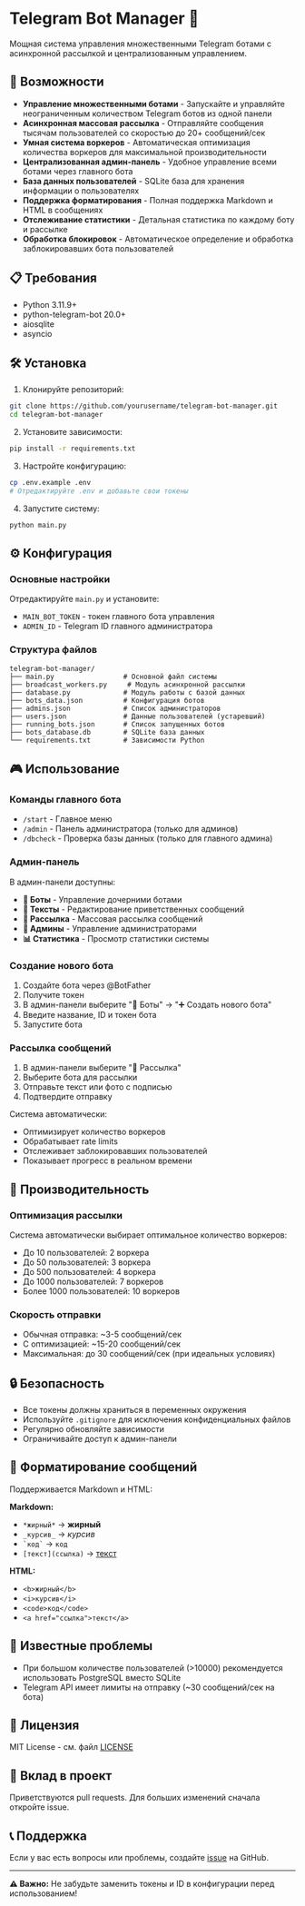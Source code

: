 # Telegram Bot Manager 🤖

Мощная система управления множественными Telegram ботами с асинхронной рассылкой и централизованным управлением.

## 🚀 Возможности

- **Управление множественными ботами** - Запускайте и управляйте неограниченным количеством Telegram ботов из одной панели
- **Асинхронная массовая рассылка** - Отправляйте сообщения тысячам пользователей со скоростью до 20+ сообщений/сек
- **Умная система воркеров** - Автоматическая оптимизация количества воркеров для максимальной производительности
- **Централизованная админ-панель** - Удобное управление всеми ботами через главного бота
- **База данных пользователей** - SQLite база для хранения информации о пользователях
- **Поддержка форматирования** - Полная поддержка Markdown и HTML в сообщениях
- **Отслеживание статистики** - Детальная статистика по каждому боту и рассылке
- **Обработка блокировок** - Автоматическое определение и обработка заблокировавших бота пользователей

## 📋 Требования

- Python 3.11.9+
- python-telegram-bot 20.0+
- aiosqlite
- asyncio

## 🛠 Установка

1. Клонируйте репозиторий:
```bash
git clone https://github.com/yourusername/telegram-bot-manager.git
cd telegram-bot-manager
```

2. Установите зависимости:
```bash
pip install -r requirements.txt
```

3. Настройте конфигурацию:
```bash
cp .env.example .env
# Отредактируйте .env и добавьте свои токены
```

4. Запустите систему:
```bash
python main.py
```

## ⚙️ Конфигурация

### Основные настройки

Отредактируйте `main.py` и установите:
- `MAIN_BOT_TOKEN` - токен главного бота управления
- `ADMIN_ID` - Telegram ID главного администратора

### Структура файлов

```
telegram-bot-manager/
├── main.py                 # Основной файл системы
├── broadcast_workers.py     # Модуль асинхронной рассылки
├── database.py             # Модуль работы с базой данных
├── bots_data.json          # Конфигурация ботов
├── admins.json             # Список администраторов
├── users.json              # Данные пользователей (устаревший)
├── running_bots.json       # Список запущенных ботов
├── bots_database.db        # SQLite база данных
└── requirements.txt        # Зависимости Python
```

## 🎮 Использование

### Команды главного бота

- `/start` - Главное меню
- `/admin` - Панель администратора (только для админов)
- `/dbcheck` - Проверка базы данных (только для главного админа)

### Админ-панель

В админ-панели доступны:
- **🤖 Боты** - Управление дочерними ботами
- **📝 Тексты** - Редактирование приветственных сообщений
- **📢 Рассылка** - Массовая рассылка сообщений
- **👥 Админы** - Управление администраторами
- **📊 Статистика** - Просмотр статистики системы

### Создание нового бота

1. Создайте бота через @BotFather
2. Получите токен
3. В админ-панели выберите "🤖 Боты" → "➕ Создать нового бота"
4. Введите название, ID и токен бота
5. Запустите бота

### Рассылка сообщений

1. В админ-панели выберите "📢 Рассылка"
2. Выберите бота для рассылки
3. Отправьте текст или фото с подписью
4. Подтвердите отправку

Система автоматически:
- Оптимизирует количество воркеров
- Обрабатывает rate limits
- Отслеживает заблокировавших пользователей
- Показывает прогресс в реальном времени

## 🚀 Производительность

### Оптимизация рассылки

Система автоматически выбирает оптимальное количество воркеров:
- До 10 пользователей: 2 воркера
- До 50 пользователей: 3 воркера  
- До 500 пользователей: 4 воркера
- До 1000 пользователей: 7 воркеров
- Более 1000 пользователей: 10 воркеров

### Скорость отправки

- Обычная отправка: ~3-5 сообщений/сек
- С оптимизацией: ~15-20 сообщений/сек
- Максимальная: до 30 сообщений/сек (при идеальных условиях)

## 🔒 Безопасность

- Все токены должны храниться в переменных окружения
- Используйте `.gitignore` для исключения конфиденциальных файлов
- Регулярно обновляйте зависимости
- Ограничивайте доступ к админ-панели

## 📝 Форматирование сообщений

Поддерживается Markdown и HTML:

**Markdown:**
- `*жирный*` → **жирный**
- `_курсив_` → _курсив_
- `` `код` `` → `код`
- `[текст](ссылка)` → [текст](ссылка)

**HTML:**
- `<b>жирный</b>`
- `<i>курсив</i>`
- `<code>код</code>`
- `<a href="ссылка">текст</a>`

## 🐛 Известные проблемы

- При большом количестве пользователей (>10000) рекомендуется использовать PostgreSQL вместо SQLite
- Telegram API имеет лимиты на отправку (~30 сообщений/сек на бота)

## 📄 Лицензия

MIT License - см. файл [LICENSE](LICENSE)

## 🤝 Вклад в проект

Приветствуются pull requests. Для больших изменений сначала откройте issue.

## 📞 Поддержка

Если у вас есть вопросы или проблемы, создайте [issue](https://github.com/yourusername/telegram-bot-manager/issues) на GitHub.

---


**⚠️ Важно:** Не забудьте заменить токены и ID в конфигурации перед использованием!
